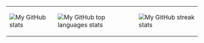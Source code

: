 <div style="display:flex; flex-direction: row;">
<table>
  <tbody>
    <tr>
      <td><p><img alt="My GitHub stats" src="https://github-readme-stats-steel-omega.vercel.app/api?username=IdONTKnowCHEK&show_icons=true&include_all_commits=true&count_private=true&cache_seconds=1800&icon_color=2d77dc&title_color=2d77dc&text_color=ffffff&bg_color=0d1117&hide_border=true" /></p></td>
      <td><p><img alt="My GitHub top languages stats" src="https://github-readme-stats-steel-omega.vercel.app/api/top-langs/?username=IdONTKnowCHEK&layout=compact&icon_color=2d77dc&title_color=2d77dc&text_color=ffffff&bg_color=0d1117&hide_border=true" /></p></td>
      <td><p><img alt="My GitHub streak stats" src="https://streak-stats.demolab.com/?user=IdONTKnowCHEK&background=0d1117&currStreakNum=ffffff&sideNums=ffffff&currStreakLabel=ffffff&sideLabels=ffffff&dates=ffffff&fire=2d77dc&ring=2d77dc&locale=en&type=svg&hide_border=true" /></p></td>
    </tr>
</table>
</div>
